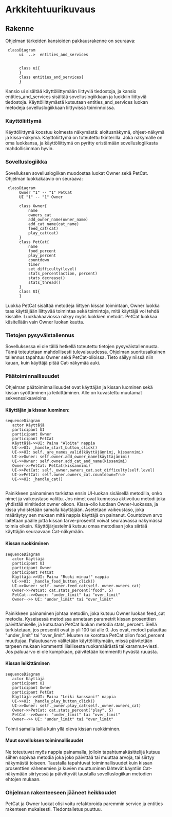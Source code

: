 
# Arkkitehtuurikuvaus

## Rakenne

Ohjelman tärkeiden kansioiden pakkausrakenne on seuraava:

```mermaid
 classDiagram
      ui  ..>  entities_and_services
      
      
      class ui{
      }
      class entities_and_services{
      }
```

Kansio ui sisältää käyttöliittymään liittyviä tiedostoja, ja kansio entities_and_services sisältää sovelluslogiikkaan ja luokkiin liittyviä tiedostoja. Käyttöliittymästä kutsutaan entities_and_services luokan metodeja sovelluslogiikkaan liittyvissä toiminnoissa. 

### Käyttöliittymä

Käyttöliittymä koostuu kolmesta näkymästä: aloitusnäkymä, ohjeet-näkymä ja kissa-näkymä. Käyttöliittymä on toteutettu tkinter:lla. Joka näkymälle on oma luokkansa, ja käyttöliittymä on pyritty eristämään sovelluslogiikasta mahdollisimman hyvin.

### Sovelluslogiikka

Sovelluksen sovelluslogiikan muodostaa luokat Owner sekä PetCat. Ohjelman luokkakaavio on seuraava:

```mermaid
 classDiagram
      Owner "1" -- "1" PetCat
      UI "1" -- "1" Owner
      
      class Owner{
          name
          owners_cat
          add_owner_name(owner_name)
          add_cat_name(cat_name)
          feed_cat(cat)
          play_cat(cat)
      }
      class PetCat{
          name
          food_percent
          play_percent
          countdown
          timer
          set_difficulty(level)
          stats_percent(action, percent)
          stats_decrease()
          stats_thread()
      }
      class UI{
      }
```
Luokka PetCat sisältää metodeja liittyen kissan toimintaan, Owner luokka taas käyttäjään liittyvää toimintaa sekä toimintoja, mitä käyttäjä voi tehdä kissalle. Luokkakaaviossa näkyy myös luokkien metodit. PetCat luokkaa käsitellään vain Owner luokan kautta. 

### Tietojen pysyväistallennus

Sovelluksessa ei ole tällä hetkellä toteutettu tietojen pysyväistallennusta. Tämä toteutetaan mahdollisesti tulevaisuudessa. Ohjelman suoritusaikainen tallennus tapahtuu Owner sekä PetCat-olioissa. Tieto säilyy niissä niin kauan, kuin käyttäjä pitää Cat-näkymää auki. 

### Päätoiminnallisuudet

Ohjelman päätoiminnallisuudet ovat käyttäjän ja kissan luominen sekä kissan syöttäminen ja leikittäminen.
Alle on kuvastettu muutamat sekvenssikaavioina. 

#### Käyttäjän ja kissan luominen:

```mermaid
sequenceDiagram
   actor Käyttäjä
   participant UI
   participant Owner
   participant PetCat
   Käyttäjä->>UI: Paina "Aloita" nappia
   UI->>UI: _handle_start_button_click()
   UI->>UI: self._are_names_valid(käyttäjännimi, kissannimi)
   UI->>Owner: self.owner.add_owner_name(käyttäjänimi)
   UI->>Owner: self.owner.add_cat_and_name(kissanimi)
   Owner->>PetCat: PetCat(kissannimi)
   UI->>PetCat: self._owner.owners_cat.set_difficulty(self.level)
   UI->>PetCat: self.owner.owners_cat.countdown=True
   UI->>UI: _handle_cat()
  
```
Painikkeen painaminen tarkistaa ensin UI-luokan sisäisellä metodilla, onko nimet ja vaikeustaso valittu. Jos nimet ovat kunnossa aktivoituu metodi joka yhdistää nimitiedot owner olioon. Kissa-olio luodaan Owner-luokassa, ja kissa yhdistetään samalla käyttäjään. Asetetaan vaikeustaso, joka määräytyy sen mukaan mitä nappia käyttäjä on painanut. Countdown arvo laitetaan päälle jotta kissan tarve-prosentit voivat seuraavassa näkymässä toimia oikein. Käyttöjärjestelmä kutsuu omaa metodiaan joka siirtää käyttäjän seuraavaan Cat-näkymään.



#### Kissan ruokkiminen

```mermaid
sequenceDiagram
   actor Käyttäjä
   participant UI
   participant Owner
   participant PetCat
   Käyttäjä->>UI: Paina "Ruoki minua!" nappia
   UI->>UI: _handle_food_button_click()
   UI->>Owner: self._owner.feed_cat(self._owner.owners_cat)
   Owner->>PetCat: cat.stats_percent("food", 5)
   PetCat-->>Owner: "under_limit" tai "over_limit"
   Owner-->> UI: "under_limit" tai "over_limit"
  
```  
Painikkeen painaminen johtaa metodiin, joka kutsuu Owner luokan feed_cat metodia. Kyseisessä metodissa annetaan parametrit kissan prosenttien päivittämiselle, ja kutsutaan PetCat luokan metodia stats_percent. Siellä tarkistetaan, jos prosentit ovat jo yli 100 tai alle 0. Jos ovat, metodi palauttaa "under_limit" tai "over_limit". Muuten se korottaa PetCat olion food_percent muuttujaa. Palautusarvo välitetään käyttöliittymään, missä päivitetään tarpeen mukaan kommentti liiallisesta ruokamäärästä tai karannut-viesti. Jos paluuarvo ei ole kumpikaan, päivitetään kommentti hyvästä ruuasta.

#### Kissan leikittäminen

```mermaid
sequenceDiagram
   actor Käyttäjä
   participant UI
   participant Owner
   participant PetCat
   Käyttäjä->>UI: Paina "Leiki kanssani!" nappia
   UI->>UI: _handle_play_button_click()
   UI->>Owner: self._owner.play_cat(self._owner.owners_cat)
   Owner->>PetCat: cat.stats_percent("play", 5)
   PetCat-->>Owner: "under_limit" tai "over_limit"
   Owner-->> UI: "under_limit" tai "over_limit"

``` 
Toimii samalla lailla kuin yllä oleva kissan ruokkiminen.


#### Muut sovelluksen toiminnallisuudet 
Ne toteutuvat myös nappia painamalla, jolloin tapahtumakäsittelijä kutsuu siihen sopivaa metodia joka joko päivittää tai muuttaa arvoja, tai siirtyy näkymästä toiseen. Taustalla tapahtuvat toiminnallisuudet kuin kissan prosenttien vähenemien ja kuvien muuttuminen lähtevät käyntiin Cat-näkymään siirtyessä ja päivittyvät taustalla sovelluslogiikan metodien ehtojen mukaan.

### Ohjelman rakenteeseen jääneet heikkoudet

PetCat ja Owner luokat olisi voitu refaktoroida paremmin service ja entities rakenteen mukaisesti. Tiedontalletus puuttuu.
